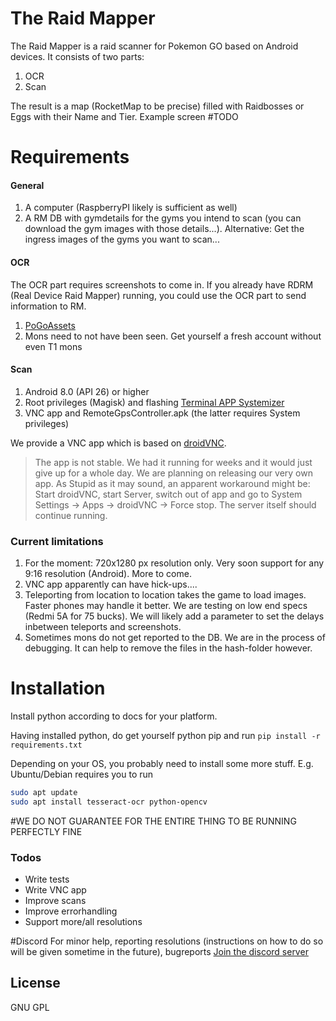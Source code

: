 # The Raid Mapper

The Raid Mapper is a raid scanner for Pokemon GO based on Android devices.
It consists of two parts:
1) OCR
2) Scan

The result is a map (RocketMap to be precise) filled with Raidbosses or Eggs with their Name and Tier.
Example screen #TODO

# Requirements
#### General
1) A computer (RaspberryPI likely is sufficient as well)
2) A RM DB with gymdetails for the gyms you intend to scan (you can download the gym images with those details...). Alternative: Get the ingress images of the gyms you want to scan...

#### OCR
The OCR part requires screenshots to come in. If you already have RDRM (Real Device Raid Mapper) running, you could use the OCR part to send information to RM.
1) [PoGoAssets](https://github.com/ZeChrales/PogoAssets)
2) Mons need to not have been seen. Get yourself a fresh account without even T1 mons

#### Scan
1) Android 8.0 (API 26) or higher
2) Root privileges (Magisk) and flashing [Terminal APP Systemizer](https://forum.xda-developers.com/apps/magisk/module-terminal-app-systemizer-ui-t3585851)
3) VNC app and RemoteGpsController.apk (the latter requires System privileges)

We provide a VNC app which is based on [droidVNC](https://github.com/oNaiPs/droidVncServer).
> The app is not stable. We had it running for weeks and it would just give up for a whole day. We are planning on releasing our very own app.
As Stupid as it may sound, an apparent workaround might be:
Start droidVNC, start Server, switch out of app and go to System Settings -> Apps -> droidVNC -> Force stop. The server itself should continue running.

### Current limitations
1) For the moment: 720x1280 px resolution only. Very soon support for any 9:16 resolution (Android). More to come.
2) VNC app apparently can have hick-ups....
3) Teleporting from location to location takes the game to load images. Faster phones may handle it better. We are testing on low end specs (Redmi 5A for 75 bucks). We will likely add a parameter to set the delays inbetween teleports and screenshots.
4) Sometimes mons do not get reported to the DB. We are in the process of debugging. It can help to remove the files in the hash-folder however.

# Installation
Install python according to docs for your platform.

Having installed python, do get yourself python pip and run
`pip install -r requirements.txt`

Depending on your OS, you probably need to install some more stuff.
E.g. Ubuntu/Debian requires you to run
```bash
sudo apt update
sudo apt install tesseract-ocr python-opencv
```

#WE DO NOT GUARANTEE FOR THE ENTIRE THING TO BE RUNNING PERFECTLY FINE

### Todos

 - Write tests
 - Write VNC app
 - Improve scans
 - Improve errorhandling
 - Support more/all resolutions

#Discord
For minor help, reporting resolutions (instructions on how to do so will be given sometime in the future), bugreports
[Join the discord server](https://discord.gg/MC3vAH9)


License
----

GNU GPL
